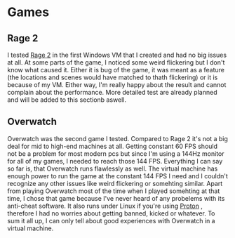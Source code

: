 # Games
## Rage 2
I tested [Rage 2](https://bethesda.net/en/game/rage2) in the first Windows VM that I created and had no big issues at all. At some parts of the game, I noticed some weird flickering but I don't know what caused it. Either it is bug of the
game, it was meant as a feature (the locations and scenes would have matched to thath flickering) or it is because of my
VM. Either way, I'm really happy about the result and cannot complain about the performance. More detailed test are
already planned and will be added to this sectionb aswell.

## Overwatch
Overwatch was the second game I tested. Compared to Rage 2 it's not a big deal for mid to high-end
machines at all. Getting constant 60 FPS should not be a problem for most modern pcs but since I'm
using a 144Hz monitor for all of my games, I needed to reach those 144 FPS. Everything I can say
so far is, that Overwatch runs flawlessly as well. The virtual machine has enough  power to run
the game at the constant 144 FPS I need and I couldn't recognize any other issues like weird
flickering or somehting similar. Apart from playing Overwatch most of the time when I played
somehting at that time, I chose that game because I've never heard of any probelems with its
anti-cheat software. It also runs under Linux if you're using [Proton](https://www.protondb.com/)
, therefore I had no worries about getting banned, kicked or whatever. To sum it all up, I can
only tell about good experiences with Overwatch in a virtual machine.